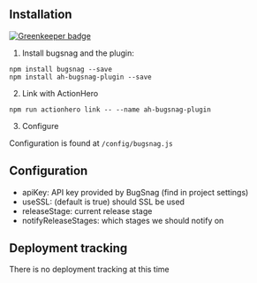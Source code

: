 ## Installation

[![Greenkeeper badge](https://badges.greenkeeper.io/actionhero/ah-bugsnag-plugin.svg)](https://greenkeeper.io/)

1) Install bugsnag and the plugin:
```
npm install bugsnag --save
npm install ah-bugsnag-plugin --save
```

2) Link with ActionHero
```
npm run actionhero link -- --name ah-bugsnag-plugin
```

3) Configure 

Configuration is found at ```/config/bugsnag.js```

## Configuration
* apiKey: API key provided by BugSnag (find in project settings)
* useSSL: (default is true) should SSL be used
* releaseStage: current release stage
* notifyReleaseStages: which stages we should notify on

## Deployment tracking

There is no deployment tracking at this time
